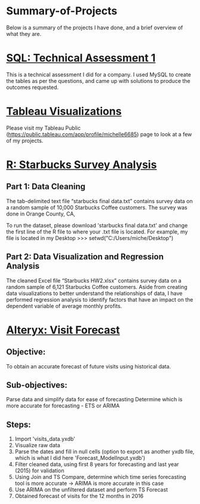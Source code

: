 # Summary-of-Projects
Below is a summary of the projects I have done, and a brief overview of what they are.


# [SQL: Technical Assessment 1](https://github.com/michelleng95/SQL-Assessment-1)
This is a technical assessment I did for a company.
I used MySQL to create the tables as per the questions, and came up with solutions to produce the outcomes requested.

# [Tableau Visualizations](https://github.com/michelleng95/Tableau-Portfolio)
Please visit my Tableau Public (https://public.tableau.com/app/profile/michelle6685) page to look at a few of my projects.

# [R: Starbucks Survey Analysis](https://github.com/michelleng95/R-Starbucks-Survey-Analysis)
## Part 1: Data Cleaning
The tab-delimited text file “starbucks final data.txt” contains survey data on a random sample of 10,000 Starbucks Coffee customers. The survey was done in Orange County, CA,


To run the dataset, please download 'starbucks final data.txt' and change the first line of the R file to where your .txt file is located. 
For example, my file is located in my Desktop >>> setwd("C:/Users/miche/Desktop")

## Part 2: Data Visualization and Regression Analysis
The cleaned Excel file “Starbucks HW2.xlsx” contains survey data on a random sample of 6,121 Starbucks Coffee customers.
Aside from creating data visualizations to better understand the relationships of data, I have performed regression analysis to identify factors that have an impact on the dependent variable of average monthly profits.

# [Alteryx: Visit Forecast](https://github.com/michelleng95/Visit-Forecast)
## Objective:
To obtain an accurate forecast of future visits using historical data.

## Sub-objectives:
Parse data and simplify data for ease of forecasting
Determine which is more accurate for forecasting - ETS or ARIMA

## Steps:
1. Import 'visits_data.yxdb'
2. Visualize raw data
3. Parse the dates and fill in null cells (option to export as another yxdb file, which is what I did here 'Forecast_ModelInput.yxdb')
4. Filter cleaned data, using first 8 years for forecasting and last year (2015) for validation
5. Using Join and TS Compare, determine which time series forecasting tool is more accurate -> ARIMA is more accurate in this case
6. Use ARIMA on the unfiltered dataset and perform TS Forecast
7. Obtained forecast of visits for the 12 months in 2016
